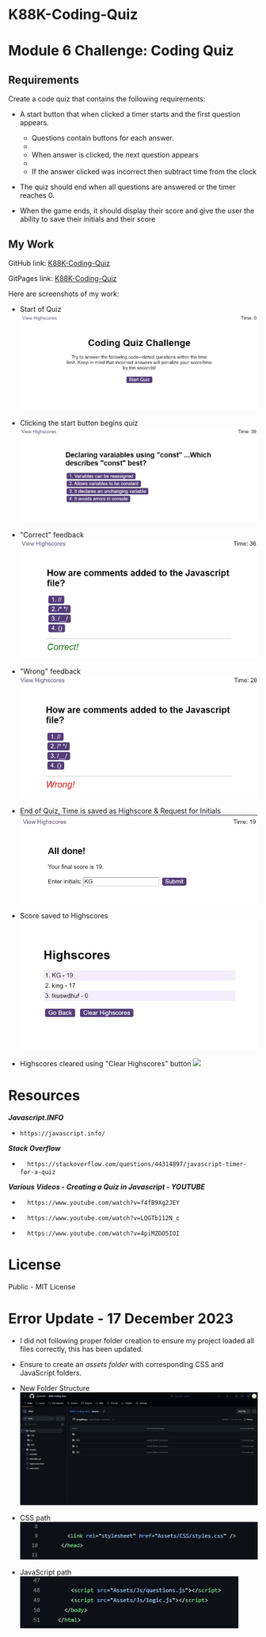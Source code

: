 # K88K-Coding-Quiz

# Module 6 Challenge: Coding Quiz

## Requirements

Create a code quiz that contains the following requirements:

* A start button that when clicked a timer starts and the first question appears.
 
  * Questions contain buttons for each answer.
  * 
  * When answer is clicked, the next question appears
  * 
  * If the answer clicked was incorrect then subtract time from the clock

* The quiz should end when all questions are answered or the timer reaches 0.

* When the game ends, it should display their score and give the user the ability to save their initials and their score

## My Work

GitHub link: [K88K-Coding-Quiz](https://github.com/KyloGG88/K88K-Coding-Quiz)

GitPages link: [K88K-Coding-Quiz](https://kylogg88.github.io/K88K-Coding-Quiz/)

Here are screenshots of my work:

* Start of Quiz
![](images/Start.jpg)

* Clicking the start button begins quiz       
![](images/Question.jpg)

* "Correct" feedback 
![](images/Right.jpg)

* "Wrong" feedback 
![](images/Wrong.jpg)

* End of Quiz, Time is saved as Highscore & Request for Initials
![](images/End.jpg)

* Score saved to Highscores
![](images/Highscores.jpg)

* Highscores cleared using "Clear Highscores" button
![](images/Highscores_cleared.jpg)

# Resources

***Javascript.INFO***
*     https://javascript.info/
***Stack Overflow***
*       https://stackoverflow.com/questions/44314897/javascript-timer-for-a-quiz
***Various Videos - Creating a Quiz in Javascript - YOUTUBE***
*       https://www.youtube.com/watch?v=f4fB9Xg2JEY
*       https://www.youtube.com/watch?v=LQGTb112N_c
*       https://www.youtube.com/watch?v=4piMZDO5IOI

# License

Public - MIT License

# Error Update - 17 December 2023

* I did not following proper folder creation to ensure my project loaded all files correctly, this has been updated.
* Ensure to create an *assets folder* with corresponding CSS and JavaScript folders.

* New Folder Structure
![](images/Folder-path-corrections.jpg)

* CSS path
![](images/css-path.jpg)

* JavaScript path
![](images/javascript-path.jpg)